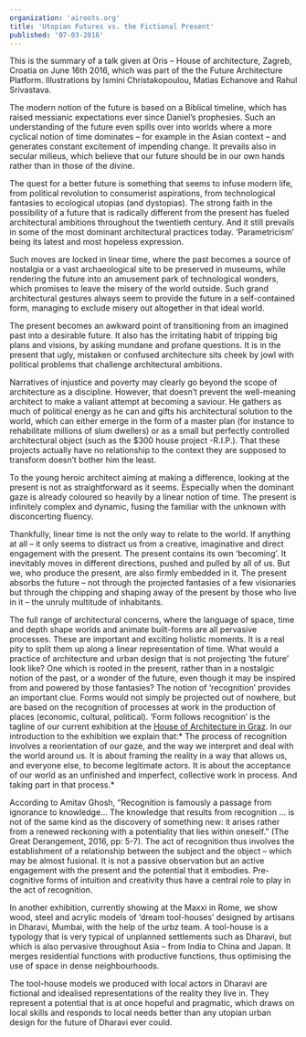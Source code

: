 ```yaml
---
organization: 'airoots.org'
title: 'Utopian Futures vs. the Fictional Present'
published: '07-03-2016'
---
```


This is the summary of a talk given at Oris – House of architecture, Zagreb, Croatia on June
16th 2016, which was part of the the Future Architecture Platform. Illustrations by Ismini
Christakopoulou, Matias Echanove and Rahul Srivastava.  

The modern notion of the future is based on a Biblical timeline, which has raised messianic
expectations ever since Daniel’s prophesies. Such an understanding of the future even spills
over into worlds where a more cyclical notion of time dominates – for example in the Asian
context – and generates constant excitement of impending change. It prevails also in secular
milieus, which believe that our future should be in our own hands rather than in those of the
divine.

The quest for a better future is something that seems to infuse modern life, from political
revolution to consumerist aspirations, from technological fantasies to ecological utopias (and
dystopias). The strong faith in the possibility of a future that is radically different from the present
has fueled architectural ambitions throughout the twentieth century. And it still prevails in some
of the most dominant architectural practices today. ‘Parametricism’ being its latest and most
hopeless expression.

Such moves are locked in linear time, where the past becomes a source of nostalgia or a vast
archaeological site to be preserved in museums, while rendering the future into an amusement
park of technological wonders, which promises to leave the misery of the world outside. Such
grand architectural gestures always seem to provide the future in a self-contained form,
managing to exclude misery out altogether in that ideal world.

The present becomes an awkward point of transitioning from an imagined past into a desirable
future. It also has the irritating habit of tripping big plans and visions, by asking mundane and
profane questions. It is in the present that ugly, mistaken or confused architecture sits cheek by
jowl with political problems that challenge architectural ambitions.

Narratives of injustice and poverty may clearly go beyond the scope of architecture as a
discipline. However, that doesn’t prevent the well-meaning architect to make a valiant attempt at
becoming a saviour. He gathers as much of political energy as he can and gifts his architectural
solution to the world, which can either emerge in the form of a master plan (for instance to
rehabilitate millions of slum dwellers) or as a small but perfectly controlled architectural object
(such as the $300 house project -R.I.P.). That these projects actually have no relationship to the
context they are supposed to transform doesn’t bother him the least.

To the young heroic architect aiming at making a difference, looking at the present is not as
straightforward as it seems. Especially when the dominant gaze is already coloured so heavily
by a linear notion of time. The present is infinitely complex and dynamic, fusing the familiar with
the unknown with disconcerting fluency.

Thankfully, linear time is not the only way to relate to the world. If anything at all – it only seems
to distract us from a creative, imaginative and direct engagement with the present.
The present contains its own ‘becoming’. It inevitably moves in different directions, pushed and
pulled by all of us. But we, who produce the present, are also firmly embedded in it. The present
absorbs the future – not through the projected fantasies of a few visionaries but through the
chipping and shaping away of the present by those who live in it – the unruly multitude of
inhabitants.

The full range of architectural concerns, where the language of space, time and depth shape
worlds and animate built-forms are all pervasive processes. These are important and exciting
holistic moments. It is a real pity to split them up along a linear representation of time.
What would a practice of architecture and urban design that is not projecting ‘the future’ look
like? One which is rooted in the present, rather than in a nostalgic notion of the past, or a
wonder of the future, even though it may be inspired from and powered by those fantasies?
The notion of ‘recognition’ provides an important clue. Forms would not simply be projected out
of nowhere, but are based on the recognition of processes at work in the production of places
(economic, cultural, political). ‘Form follows recognition’ is the tagline of our current exhibition at
the <ins>House of Architecture in Graz</ins>. In our introduction to the exhibition we explain that:*
The process of recognition involves a reorientation of our gaze, and the way we interpret and
deal with the world around us. It is about framing the reality in a way that allows us, and
everyone else, to become legitimate actors. It is about the acceptance of our world as an
unfinished and imperfect, collective work in process. And taking part in that process.*

According to Amitav Ghosh, “Recognition is famously a passage from ignorance to
knowledge... The knowledge that results from recognition ... is not of the same kind as the
discovery of something new: it arises rather from a renewed reckoning with a potentiality that
lies within oneself.” (The Great Derangement, 2016, pp: 5-7). The act of recognition thus
involves the establishment of a relationship between the subject and the object – which may be
almost fusional. It is not a passive observation but an active engagement with the present and
the potential that it embodies. Pre-cognitive forms of intuition and creativity thus have a central
role to play in the act of recognition.

In another exhibition, currently showing at the Maxxi in Rome, we show wood, steel and acrylic
models of ‘dream tool-houses’ designed by artisans in Dharavi, Mumbai, with the help of the
urbz team. A tool-house is a typology that is very typical of unplanned settlements such as
Dharavi, but which is also pervasive throughout Asia – from India to China and Japan. It merges
residential functions with productive functions, thus optimising the use of space in dense
neighbourhoods.

The tool-house models we produced with local actors in Dharavi are fictional and idealised
representations of the reality they live in. They represent a potential that is at once hopeful and
pragmatic, which draws on local skills and responds to local needs better than any utopian
urban design for the future of Dharavi ever could.
